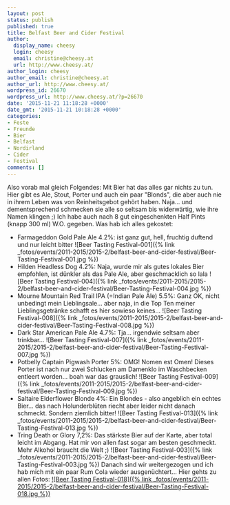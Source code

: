 ```yaml
---
layout: post
status: publish
published: true
title: Belfast Beer and Cider Festival
author:
  display_name: cheesy
  login: cheesy
  email: christine@cheesy.at
  url: http://www.cheesy.at/
author_login: cheesy
author_email: christine@cheesy.at
author_url: http://www.cheesy.at/
wordpress_id: 26670
wordpress_url: http://www.cheesy.at/?p=26670
date: '2015-11-21 11:18:28 +0000'
date_gmt: '2015-11-21 10:18:28 +0000'
categories:
- Feste
- Freunde
- Bier
- Belfast
- Nordirland
- Cider
- Festival
comments: []
---
```

Also vorab mal gleich Folgendes: Mit Bier hat das alles gar nichts zu tun. Hier gibt es Ale, Stout, Porter und auch ein paar "Blonds", die aber auch nie in ihrem Leben was von Reinheitsgebot gehört haben. Naja... und dementsprechend schmecken sie alle so seltsam bis widerwärtig, wie ihre Namen klingen ;) Ich habe auch nach 8 gut eingeschenkten Half Pints (knapp 300 ml) W.O. gegeben.
Was hab ich alles gekostet:
- Farmageddon Gold Pale Ale 4.2%: ist ganz gut, hell, fruchtig duftend und nur leicht bitter
 ![Beer Tasting Festival-001]({% link _fotos/events/2011-2015/2015-2/belfast-beer-and-cider-festival/Beer-Tasting-Festival-001.jpg %})
- Hilden Headless Dog 4.2%: Naja, wurde mir als gutes lokales Bier empfohlen, ist dünkler als das Pale Ale, aber geschmacklich so lala
 ![Beer Tasting Festival-004]({% link _fotos/events/2011-2015/2015-2/belfast-beer-and-cider-festival/Beer-Tasting-Festival-004.jpg %})
- Mourne Mountain Red Trail IPA (=Indian Pale Ale) 5.5%: Ganz OK, nicht unbedingt mein Lieblingsale... aber naja, in die Top Ten meiner Lieblingsgetränke schafft es hier sowieso keines...
 ![Beer Tasting Festival-008]({% link _fotos/events/2011-2015/2015-2/belfast-beer-and-cider-festival/Beer-Tasting-Festival-008.jpg %})
- Dark Star American Pale Ale 4.7%: Tja... irgendwie seltsam aber trinkbar...
 ![Beer Tasting Festival-007]({% link _fotos/events/2011-2015/2015-2/belfast-beer-and-cider-festival/Beer-Tasting-Festival-007.jpg %})
- Potbelly Captain Pigwash Porter 5%: OMG! Nomen est Omen! Dieses Porter ist nach nur zwei Schlucken am Damenklo im Waschbecken entleert worden... boah war das grauslich!
 ![Beer Tasting Festival-009]({% link _fotos/events/2011-2015/2015-2/belfast-beer-and-cider-festival/Beer-Tasting-Festival-009.jpg %})
- Saltaire Elderflower Blonde 4%: Ein Blondes - also angeblich ein echtes Bier... das nach Holunderblüten riecht aber leider nicht danach schmeckt. Sondern ziemlich bitter!
 ![Beer Tasting Festival-013]({% link _fotos/events/2011-2015/2015-2/belfast-beer-and-cider-festival/Beer-Tasting-Festival-013.jpg %})
- Tring Death or Glory 7,2%: Das stärkste Bier auf der Karte, aber total leicht im Abgang. Hat mir von allen fast sogar am besten geschmeckt. Mehr Alkohol braucht die Welt ;)
 ![Beer Tasting Festival-003]({% link _fotos/events/2011-2015/2015-2/belfast-beer-and-cider-festival/Beer-Tasting-Festival-003.jpg %})
Danach sind wir weitergezogen und ich hab mich mit ein paar Rum Cola wieder ausgenüchtert...
Hier gehts zu allen Fotos:
[![Beer Tasting Festival-018]({% link _fotos/events/2011-2015/2015-2/belfast-beer-and-cider-festival/Beer-Tasting-Festival-018.jpg %})](http://www.cheesy.at/fotos/events/belfast-beer-and-cider-festival/)
